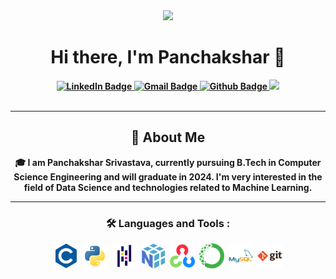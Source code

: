 <div id="header" align="center">
  <img src="https://media.giphy.com/media/M9gbBd9nbDrOTu1Mqx/giphy.gif" width="100"/>
</div>

<p>
  <h1 align="center"><b>Hi there, I'm Panchakshar 👋</h1>
</p>

<div id="badges" align="center">
  <a href="https://www.linkedin.com/in/panchakshar-srivastava">
    <img src="https://img.shields.io/badge/LinkedIn-blue?style=for-the-badge&logo=linkedin&logoColor=white" alt="LinkedIn Badge"/>
  </a>
  <a href="mailto:panchakshar29@gmail.com">
    <img src="https://img.shields.io/badge/Gmail-D14836?style=for-the-badge&logo=gmail&logoColor=white" alt="Gmail Badge"/>
  </a>
  <a href="https://github.com/Panchakshar">
    <img src="https://img.shields.io/badge/GitHub-100000?style=for-the-badge&logo=github&logoColor=white" alt="Github Badge"/>
  </a>
  <a href="https://leetcode.com/Panchakshar/">
    <img src="https://img.shields.io/badge/LeetCode-000000?style=for-the-badge&logo=LeetCode&logoColor=#d16c06"/>
  </a>
</div>

<div id="badges" align="center">
  <img src="https://komarev.com/ghpvc/?username=Panchakshar&style=flat-square&color=blue" alt=""/>
<div>
  
---
  
## 🚀 About Me

🎓 I am Panchakshar Srivastava, currently pursuing B.Tech in Computer Science Engineering and will graduate in 2024. I'm very interested in the field of Data Science and technologies related to Machine Learning.

---

### :hammer_and_wrench: Languages and Tools :
  <div align="center">
    <img src="https://github.com/devicons/devicon/blob/master/icons/c/c-plain.svg" title="C" alt="C " width="40" height="40"/>&nbsp;
    <img src="https://github.com/devicons/devicon/blob/master/icons/python/python-original.svg" title="Python" alt="Python " width="40" height="40"/>&nbsp;
    <img src="https://github.com/devicons/devicon/blob/master/icons/pandas/pandas-original.svg"  title="Pandas" alt="Pandas" width="40" height="40"/>&nbsp;
     <img src="https://github.com/devicons/devicon/blob/master/icons/numpy/numpy-original.svg" title="Numpy" alt="Numpy" width="40" height="40"/>&nbsp;
    <img src="https://github.com/devicons/devicon/blob/master/icons/opencv/opencv-original.svg" title="opencv" alt="OpenCV" width="40" height="40"/>&nbsp;
     <img src="https://github.com/devicons/devicon/blob/master/icons/anaconda/anaconda-original.svg" title="Anaconda" alt="Anaconda" width="40" height="40"/>&nbsp; 
     <img src="https://github.com/devicons/devicon/blob/master/icons/mysql/mysql-original-wordmark.svg" title="MySQL"  alt="MySQL" width="40" height="40"/>&nbsp;
     <img src="https://github.com/devicons/devicon/blob/master/icons/git/git-original-wordmark.svg" title="Git" **alt="Git" width="40" height="40"/>
 </div>
<!--
**Panchakshar/Panchakshar** is a ✨ _special_ ✨ repository because its `README.md` (this file) appears on your GitHub profile.

Here are some ideas to get you started:

- 🔭 I’m currently working on ...
- 🌱 I’m currently learning ...
- 👯 I’m looking to collaborate on ...
- 🤔 I’m looking for help with ...
- 💬 Ask me about ...
- 📫 How to reach me: ...
- 😄 Pronouns: ...
- ⚡ Fun fact: ...
-->
